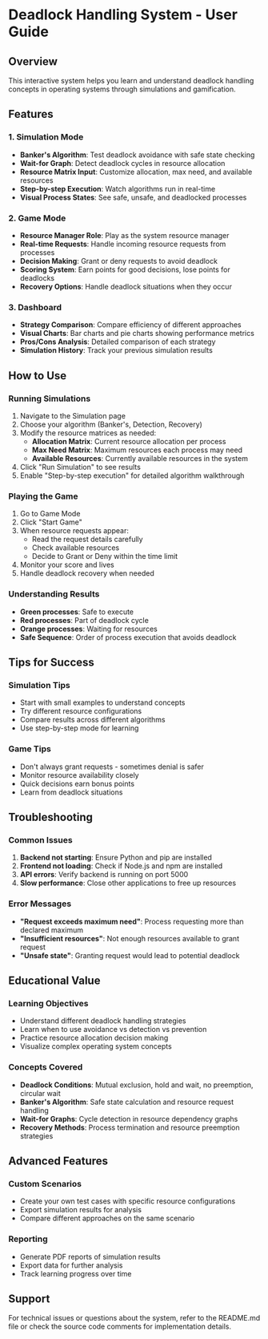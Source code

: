 # Deadlock Handling System - User Guide

## Overview
This interactive system helps you learn and understand deadlock handling concepts in operating systems through simulations and gamification.

## Features

### 1. Simulation Mode
- **Banker's Algorithm**: Test deadlock avoidance with safe state checking
- **Wait-for Graph**: Detect deadlock cycles in resource allocation
- **Resource Matrix Input**: Customize allocation, max need, and available resources
- **Step-by-step Execution**: Watch algorithms run in real-time
- **Visual Process States**: See safe, unsafe, and deadlocked processes

### 2. Game Mode
- **Resource Manager Role**: Play as the system resource manager
- **Real-time Requests**: Handle incoming resource requests from processes
- **Decision Making**: Grant or deny requests to avoid deadlock
- **Scoring System**: Earn points for good decisions, lose points for deadlocks
- **Recovery Options**: Handle deadlock situations when they occur

### 3. Dashboard
- **Strategy Comparison**: Compare efficiency of different approaches
- **Visual Charts**: Bar charts and pie charts showing performance metrics
- **Pros/Cons Analysis**: Detailed comparison of each strategy
- **Simulation History**: Track your previous simulation results

## How to Use

### Running Simulations
1. Navigate to the Simulation page
2. Choose your algorithm (Banker's, Detection, Recovery)
3. Modify the resource matrices as needed:
   - **Allocation Matrix**: Current resource allocation per process
   - **Max Need Matrix**: Maximum resources each process may need
   - **Available Resources**: Currently available resources in the system
4. Click "Run Simulation" to see results
5. Enable "Step-by-step execution" for detailed algorithm walkthrough

### Playing the Game
1. Go to Game Mode
2. Click "Start Game"
3. When resource requests appear:
   - Read the request details carefully
   - Check available resources
   - Decide to Grant or Deny within the time limit
4. Monitor your score and lives
5. Handle deadlock recovery when needed

### Understanding Results
- **Green processes**: Safe to execute
- **Red processes**: Part of deadlock cycle
- **Orange processes**: Waiting for resources
- **Safe Sequence**: Order of process execution that avoids deadlock

## Tips for Success

### Simulation Tips
- Start with small examples to understand concepts
- Try different resource configurations
- Compare results across different algorithms
- Use step-by-step mode for learning

### Game Tips
- Don't always grant requests - sometimes denial is safer
- Monitor resource availability closely
- Quick decisions earn bonus points
- Learn from deadlock situations

## Troubleshooting

### Common Issues
1. **Backend not starting**: Ensure Python and pip are installed
2. **Frontend not loading**: Check if Node.js and npm are installed
3. **API errors**: Verify backend is running on port 5000
4. **Slow performance**: Close other applications to free up resources

### Error Messages
- **"Request exceeds maximum need"**: Process requesting more than declared maximum
- **"Insufficient resources"**: Not enough resources available to grant request
- **"Unsafe state"**: Granting request would lead to potential deadlock

## Educational Value

### Learning Objectives
- Understand different deadlock handling strategies
- Learn when to use avoidance vs detection vs prevention
- Practice resource allocation decision making
- Visualize complex operating system concepts

### Concepts Covered
- **Deadlock Conditions**: Mutual exclusion, hold and wait, no preemption, circular wait
- **Banker's Algorithm**: Safe state calculation and resource request handling
- **Wait-for Graphs**: Cycle detection in resource dependency graphs
- **Recovery Methods**: Process termination and resource preemption strategies

## Advanced Features

### Custom Scenarios
- Create your own test cases with specific resource configurations
- Export simulation results for analysis
- Compare different approaches on the same scenario

### Reporting
- Generate PDF reports of simulation results
- Export data for further analysis
- Track learning progress over time

## Support
For technical issues or questions about the system, refer to the README.md file or check the source code comments for implementation details.
